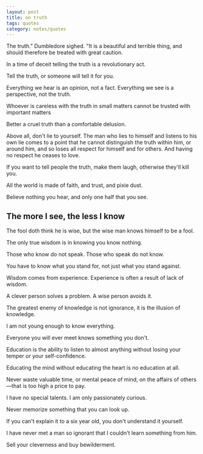 ```yaml
---
layout: post
title: on truth
tags: quotes
category: notes/quotes
--- 
```


The truth." Dumbledore sighed. "It is a beautiful and terrible thing, and should therefore be treated with great caution.

In a time of deceit telling the truth is a revolutionary act.

Tell the truth, or someone will tell it for you.

Everything we hear is an opinion, not a fact. Everything we see is a perspective, not the truth.

Whoever is careless with the truth in small matters cannot be trusted with important matters

Better a cruel truth than a comfortable delusion.

Above all, don't lie to yourself. The man who lies to himself and listens to his own lie comes to a point that he cannot distinguish the truth within him, or around him, and so loses all respect for himself and for others. And having no respect he ceases to love.

If you want to tell people the truth, make them laugh, otherwise they'll kill you.

All the world is made of faith, and trust, and pixie dust.

Believe nothing you hear, and only one half that you see.


## The more I see, the less I know

The fool doth think he is wise, but the wise man knows himself to be a fool.

The only true wisdom is in knowing you know nothing.

Those who know do not speak. Those who speak do not know.

You have to know what you stand for, not just what you stand against.

Wisdom comes from experience. Experience is often a result of lack of wisdom.

A clever person solves a problem. A wise person avoids it.

The greatest enemy of knowledge is not ignorance, it is the illusion of knowledge.

I am not young enough to know everything.

Everyone you will ever meet knows something you don't.

Education is the ability to listen to almost anything without losing your temper or your self-confidence.

Educating the mind without educating the heart is no education at all.

Never waste valuable time, or mental peace of mind, on the affairs of others—that is too high a price to pay.

I have no special talents. I am only passionately curious.

Never memorize something that you can look up.

If you can't explain it to a six year old, you don't understand it yourself.

I have never met a man so ignorant that I couldn't learn something from him.

Sell your cleverness and buy bewilderment.




